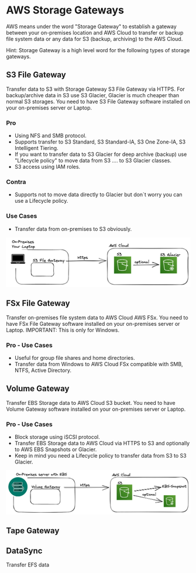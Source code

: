 # AWS Storage Gateways

AWS means under the word "Storage Gateway" to establish a gateway between your on-premises location and AWS Cloud to transfer or backup file system data or any data for S3 (backup, archiving) to the AWS Cloud.

Hint: Storage Gateway is a high level word for the following types of storage gateways.

## S3 File Gateway
Transfer data to S3 with Storage Gateway S3 File Gateway via HTTPS.
For backup/archive data in S3 use S3 Glacier, Glacier is much cheaper than normal S3 storages.
You need to have S3 File Gateway software installed on your on-premises server or Laptop.

### Pro
- Using NFS and SMB protocol.
- Supports transfer to S3 Standard, S3 Standard-IA, S3 One Zone-IA, S3 Intelligent Tiering.
- If you want to transfer data to S3 Glacier for deep archive (backup) use "Lifecycle policy" to move data from S3 .... to S3 Glacier classes.
- S3 access using IAM roles.

### Contra
- Supports not to move data directly to Glacier but don´t worry you can use a Lifecycle policy.

### Use Cases
- Transfer data from on-premises to S3 obviously.

![S3 Storage Gateway](./draws/s3-fileGateway.png)

## FSx File Gateway
Transfer on-premises file system data to AWS Cloud AWS FSx.
You need to have FSx File Gateway software installed on your on-premises server or Laptop.
IMPORTANT: This is only for Windows.

### Pro - Use Cases
- Useful for group file shares and home directories.
- Transfer data from Windows to AWS Cloud FSx compatible with SMB, NTFS, Active Directory.  

## Volume Gateway
Transfer EBS Storage data to AWS Cloud S3 bucket.
You need to have Volume Gateway software installed on your on-premises server or Laptop.

### Pro - Use Cases
- Block storage using iSCSI protocol.
- Transfer EBS Storage data to AWS Cloud via HTTPS to S3 and optionally to AWS EBS Snapshots or Glacier.
- Keep in mind you need a Lifecycle policy to transfer data from S3 to S3 Glacier.

![Volume Storage Gateway](./draws/volumeGateway.png)

## Tape Gateway

## DataSync
Transfer EFS data